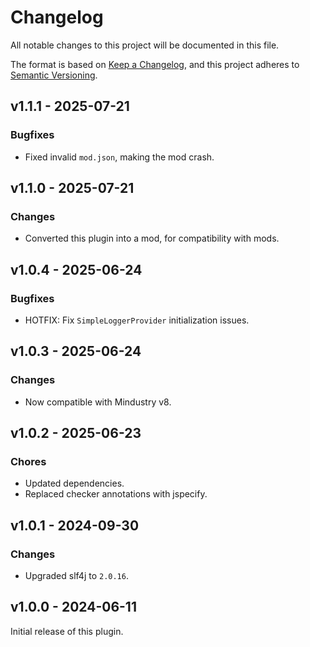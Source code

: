 # Changelog

All notable changes to this project will be documented in this file.

The format is based on [Keep a Changelog](http://keepachangelog.com/),
and this project adheres to [Semantic Versioning](http://semver.org/).

## v1.1.1 - 2025-07-21

### Bugfixes

- Fixed invalid `mod.json`, making the mod crash.

## v1.1.0 - 2025-07-21

### Changes

- Converted this plugin into a mod, for compatibility with mods.

## v1.0.4 - 2025-06-24

### Bugfixes

- HOTFIX: Fix `SimpleLoggerProvider` initialization issues.

## v1.0.3 - 2025-06-24

### Changes

- Now compatible with Mindustry v8.

## v1.0.2 - 2025-06-23

### Chores

- Updated dependencies.
- Replaced checker annotations with jspecify.

## v1.0.1 - 2024-09-30

### Changes

- Upgraded slf4j to `2.0.16`.

## v1.0.0 - 2024-06-11

Initial release of this plugin.
